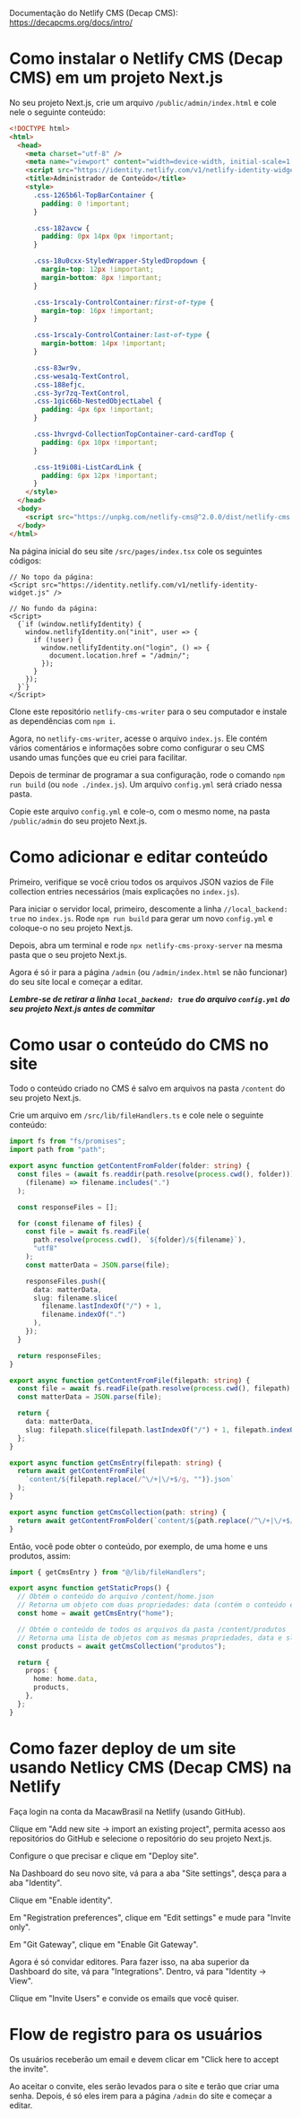 Documentação do Netlify CMS (Decap CMS): https://decapcms.org/docs/intro/

# Como instalar o Netlify CMS (Decap CMS) em um projeto Next.js

No seu projeto Next.js, crie um arquivo `/public/admin/index.html` e cole nele o seguinte conteúdo:

```html
<!DOCTYPE html>
<html>
  <head>
    <meta charset="utf-8" />
    <meta name="viewport" content="width=device-width, initial-scale=1.0" />
    <script src="https://identity.netlify.com/v1/netlify-identity-widget.js"></script>
    <title>Administrador de Conteúdo</title>
    <style>
      .css-1265b6l-TopBarContainer {
        padding: 0 !important;
      }

      .css-182avcw {
        padding: 0px 14px 0px !important;
      }

      .css-18u0cxx-StyledWrapper-StyledDropdown {
        margin-top: 12px !important;
        margin-bottom: 8px !important;
      }

      .css-1rsca1y-ControlContainer:first-of-type {
        margin-top: 16px !important;
      }

      .css-1rsca1y-ControlContainer:last-of-type {
        margin-bottom: 14px !important;
      }

      .css-83wr9v,
      .css-wesa1q-TextControl,
      .css-188efjc,
      .css-3yr7zq-TextControl,
      .css-1gic66b-NestedObjectLabel {
        padding: 4px 6px !important;
      }

      .css-1hvrgvd-CollectionTopContainer-card-cardTop {
        padding: 6px 10px !important;
      }

      .css-1t9i08i-ListCardLink {
        padding: 6px 12px !important;
      }
    </style>
  </head>
  <body>
    <script src="https://unpkg.com/netlify-cms@^2.0.0/dist/netlify-cms.js"></script>
  </body>
</html>
```

Na página inicial do seu site `/src/pages/index.tsx` cole os seguintes códigos:

```tsx
// No topo da página:
<Script src="https://identity.netlify.com/v1/netlify-identity-widget.js" />

// No fundo da página:
<Script>
  {`if (window.netlifyIdentity) {
    window.netlifyIdentity.on("init", user => {
      if (!user) {
        window.netlifyIdentity.on("login", () => {
          document.location.href = "/admin/";
        });
      }
    });
  }`}
</Script>
```

Clone este repositório `netlify-cms-writer` para o seu computador
e instale as dependências com `npm i`.

Agora, no `netlify-cms-writer`, acesse o arquivo `index.js`.
Ele contém vários comentários e informações sobre como configurar o seu CMS usando umas funções
que eu criei para facilitar.

Depois de terminar de programar a sua configuração, rode o comando `npm run build`
(ou `node ./index.js`). Um arquivo `config.yml` será criado nessa pasta.

Copie este arquivo `config.yml` e cole-o, com o mesmo nome, na pasta `/public/admin`
do seu projeto Next.js.

# Como adicionar e editar conteúdo

Primeiro, verifique se você criou todos os arquivos JSON vazios de File collection
entries necessários (mais explicações no `index.js`).

Para iniciar o servidor local, primeiro, descomente a linha `//local_backend: true` no `index.js`.
Rode `npm run build` para gerar um novo `config.yml` e coloque-o no seu projeto Next.js.

Depois, abra um terminal e rode `npx netlify-cms-proxy-server` na mesma pasta que o seu projeto Next.js.

Agora é só ir para a página `/admin` (ou `/admin/index.html` se não funcionar) do seu site local
e começar a editar.

***Lembre-se de retirar a linha `local_backend: true` do arquivo `config.yml` do seu projeto Next.js antes de commitar***

# Como usar o conteúdo do CMS no site

Todo o conteúdo criado no CMS é salvo em arquivos na pasta `/content` do seu projeto Next.js.

Crie um arquivo em `/src/lib/fileHandlers.ts` e cole nele o seguinte conteúdo:

```typescript
import fs from "fs/promises";
import path from "path";

export async function getContentFromFolder(folder: string) {
  const files = (await fs.readdir(path.resolve(process.cwd(), folder))).filter(
    (filename) => filename.includes(".")
  );

  const responseFiles = [];

  for (const filename of files) {
    const file = await fs.readFile(
      path.resolve(process.cwd(), `${folder}/${filename}`),
      "utf8"
    );
    const matterData = JSON.parse(file);

    responseFiles.push({
      data: matterData,
      slug: filename.slice(
        filename.lastIndexOf("/") + 1,
        filename.indexOf(".")
      ),
    });
  }

  return responseFiles;
}

export async function getContentFromFile(filepath: string) {
  const file = await fs.readFile(path.resolve(process.cwd(), filepath), "utf8");
  const matterData = JSON.parse(file);

  return {
    data: matterData,
    slug: filepath.slice(filepath.lastIndexOf("/") + 1, filepath.indexOf(".")),
  };
}

export async function getCmsEntry(filepath: string) {
  return await getContentFromFile(
    `content/${filepath.replace(/^\/+|\/+$/g, "")}.json`
  );
}

export async function getCmsCollection(path: string) {
  return await getContentFromFolder(`content/${path.replace(/^\/+|\/+$/g, "")}`);
}

```

Então, você pode obter o conteúdo, por exemplo, de uma home e uns produtos, assim:

```typescript
import { getCmsEntry } from "@/lib/fileHandlers";

export async function getStaticProps() {
  // Obtém o conteúdo do arquivo /content/home.json
  // Retorna um objeto com duas propriedades: data (contém o conteúdo em si) e slug (o nome do arquivo)
  const home = await getCmsEntry("home");

  // Obtém o conteúdo de todos os arquivos da pasta /content/produtos
  // Retorna uma lista de objetos com as mesmas propriedades, data e slug.
  const products = await getCmsCollection("produtos");

  return {
    props: {
      home: home.data,
      products,
    },
  };
}
```

# Como fazer deploy de um site usando Netlicy CMS (Decap CMS) na Netlify

Faça login na conta da MacawBrasil na Netlify (usando GitHub).

Clique em "Add new site -> import an existing project", permita acesso aos repositórios
do GitHub e selecione o repositório do seu projeto Next.js.

Configure o que precisar e clique em "Deploy site".

Na Dashboard do seu novo site, vá para a aba "Site settings", desça para a aba "Identity".

Clique em "Enable identity".

Em "Registration preferences", clique em "Edit settings" e mude para "Invite only".

Em "Git Gateway", clique em "Enable Git Gateway".

Agora é só convidar editores. Para fazer isso, na aba superior da Dashboard do site, vá para
"Integrations". Dentro, vá para "Identity -> View".

Clique em "Invite Users" e convide os emails que você quiser.

# Flow de registro para os usuários

Os usuários receberão um email e devem clicar em "Click here to accept the invite".

Ao aceitar o convite, eles serão levados para o site e terão que criar uma senha. Depois, é só eles
irem para a página `/admin` do site e começar a editar.
